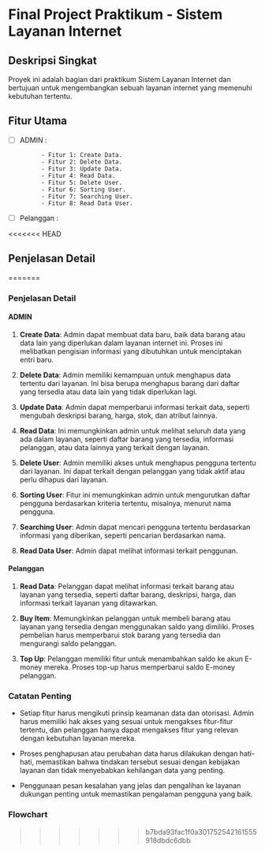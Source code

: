# Final Project Praktikum - Sistem Layanan Internet


## Deskripsi Singkat

Proyek ini adalah bagian dari praktikum Sistem Layanan Internet dan bertujuan untuk mengembangkan sebuah layanan internet yang memenuhi kebutuhan tertentu.

## Fitur Utama

- [ ] ADMIN :  
            
            - Fitur 1: Create Data.
            - Fitur 2: Delete Data.
            - Fitur 3: Update Data.
            - Fitur 4: Read Data.
            - Fitur 5: Delete User.
            - Fitur 6: Sorting User.
            - Fitur 7: Searching User.
            - Fitur 8: Read Data User.

- [ ] Pelanggan :  
            
            

<<<<<<< HEAD
## Penjelasan Detail
=======
### Penjelasan Detail

#### **ADMIN**

1. **Create Data**: Admin dapat membuat data baru, baik data barang atau data lain yang diperlukan dalam layanan internet ini. Proses ini melibatkan pengisian informasi yang dibutuhkan untuk menciptakan entri baru.

2. **Delete Data**: Admin memiliki kemampuan untuk menghapus data tertentu dari layanan. Ini bisa berupa menghapus barang dari daftar yang tersedia atau data lain yang tidak diperlukan lagi.

3. **Update Data**: Admin dapat memperbarui informasi terkait data, seperti mengubah deskripsi barang, harga, stok, dan atribut lainnya.

4. **Read Data**: Ini memungkinkan admin untuk melihat seluruh data yang ada dalam layanan, seperti daftar barang yang tersedia, informasi pelanggan, atau data lainnya yang terkait dengan layanan.

5. **Delete User**: Admin memiliki akses untuk menghapus pengguna tertentu dari layanan. Ini dapat terkait dengan pelanggan yang tidak aktif atau perlu dihapus dari layanan.

6. **Sorting User**: Fitur ini memungkinkan admin untuk mengurutkan daftar pengguna berdasarkan kriteria tertentu, misalnya, menurut nama pengguna.

7. **Searching User**: Admin dapat mencari pengguna tertentu berdasarkan informasi yang diberikan, seperti pencarian berdasarkan nama.

8. **Read Data User**: Admin dapat melihat informasi terkait penggunan.

#### **Pelanggan**

1. **Read Data**: Pelanggan dapat melihat informasi terkait barang atau layanan yang tersedia, seperti daftar barang, deskripsi, harga, dan informasi terkait layanan yang ditawarkan.

2. **Buy Item**: Memungkinkan pelanggan untuk membeli barang atau layanan yang tersedia dengan menggunakan saldo yang dimiliki. Proses pembelian harus memperbarui stok barang yang tersedia dan mengurangi saldo pelanggan.

3. **Top Up**: Pelanggan memiliki fitur untuk menambahkan saldo ke akun E-money mereka. Proses top-up harus memperbarui saldo E-money pelanggan.

### Catatan Penting

- Setiap fitur harus mengikuti prinsip keamanan data dan otorisasi. Admin harus memiliki hak akses yang sesuai untuk mengakses fitur-fitur tertentu, dan pelanggan hanya dapat mengakses fitur yang relevan dengan kebutuhan layanan mereka.

- Proses penghapusan atau perubahan data harus dilakukan dengan hati-hati, memastikan bahwa tindakan tersebut sesuai dengan kebijakan layanan dan tidak menyebabkan kehilangan data yang penting.

- Penggunaan pesan kesalahan yang jelas dan pengalihan ke layanan dukungan penting untuk memastikan pengalaman pengguna yang baik.

### Flowchart

>>>>>>> b7bda93fac1f0a301752542161555918dbdc6dbb
